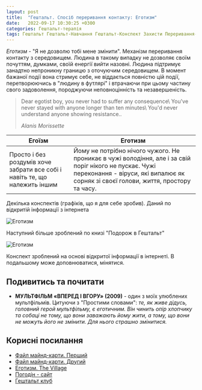 ```yaml
---
layout: post
title:  "Гештальт. Спосіб переривання контакту: Еготизм"
date:   2022-09-17 10:30:25 +0300
categories: Гештальт-терапія
tags: Гештальт Гештальт-Навчання Гештальт-Конспект Захисти Переривання-Контакту
---
```


*Еготизм* - "Я не дозволю тобі мене змінити". Механізм переривання контакту з середовищем. Людина в такому випадку не дозволяє своїм почуттям, думками, своїй енергії вийти назовні. Людина підтримує занадтно непроникну границю з оточуючим середовищем. В момент бажаної події вона стримує себе, не віддається повністю цій події, перетворюючись в "людину в футлярі" і втрачаючи при цьому частину свого задоволення, породжуючи неповноцінність та незавершеність.

> Dear egotist boy, you never had to suffer any consequence\\
> You've never stayed with anyone longer than ten minutes\\
> You'd never understand anyone showing resistance..
> 
> *Alanis Morissette*

| Егоїзм | Еготизм |
| --- | --- |
| Просто і без роздумів хоче забрати все собі і навіть те, що належить іншим | Йому не потрібно нічого чужого. Не проникає в чужі володіння, але і за свій поріг нікого не пускає. Чужі переконання - віруси, які випалює як сорняк зі своєї голови, життя, простору та часу. |

Декілька конспектів (графіків, що я для себе зробив). Даний по відкритій інформації з інтернета

![Еготизм](/assets/2022-09-17/egotizm.svg)

Наступний більше зроблений по книзі "Подорож в Гештальт"

![Еготизм](/assets/2022-09-17/egotizm-lebedieva.svg)

Конспект зроблений на основі відкритої інформації в інтернеті. В подальшому може доповнюватися, мінятися.

## Подивитись та почитати

* **МУЛЬТФІЛЬМ «ВПЕРЕД І ВГОРУ» (2009)** - один з моїх улюблених мультфільмів. Цитуючи з "Простими словами": *те, як живе дідусь, головний герой мультфільму, є еготичним. Він чинить опір хлопчику та собаці не тому, що вони заважають йому жити, а тому, що вони не можуть його не змінити. Для нього страшно змінитися.*

## Корисні посилання

* [Файл майнд-карти. Перший](/assets/2022-09-17/egotizm.xmind)
* [Файл майнд-карти. Другий](/assets/2022-09-17/egotizm-lebedieva.xmind)
* [Еготизм. The Village](https://www.the-village.com.ua/village/knowledge/podcast/314053-prostimi-slovami-final)
* [Погодін - сайт](https://pogodin.academy/uk/shho-take-egotizm-i-yak-z-nim-povoditisya/)
* [Гештальт клуб](https://gestaltclub.com/articles/gestalt-terapia/6940-dear-egotist)